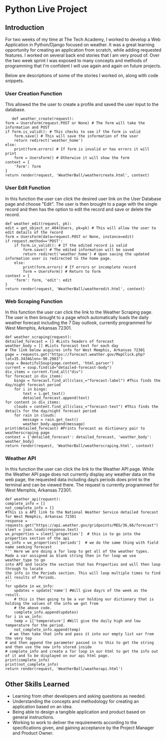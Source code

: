 # Python Live Project

## Introduction
For two weeks of my time at The Tech Academy, I worked to develop a Web Application in Python/Django focused on weather. It was a great learning opportunity for creating an application from scratch, while adding requested features. I worked on several back end stories that I am very proud of. Over the two week sprint I was exposed to many concepts and methods of programming that I'm confident I will use again and again on future projects.
  
Below are descriptions of some of the stories I worked on, along with code snippets.


### User Creation Function
This allowed the the user to create a profile and saved the user input to the database. 

       def weather_create(request):
    form = UsersForm(request.POST or None) # The form will take the information and POST
    if form.is_valid(): # This checks to see if the form is valid
        form.save() # This will save the information of the user
        return redirect('weather_home')
    else:
        print(form.errors) # If form is invalid or has errors it will print
        form = UsersForm() # Otherwise it will show the form
    context = {
        'form': form
    }
    return render(request, 'WeatherBall/weathercreate.html', context)

 
 ### User Edit Function
In this function the user can click the desired user link on the User Database page and choose "Edit". The user is then brought to a page with the single record and then has the option to edit the record and save or delete the record. 

    def weather_edit(request, pk):
    edit = get_object_or_404(Users, pk=pk) # This will allow the user to edit details of the record
    form = UsersForm(data=request.POST or None, instance=edit)
    if request.method=='POST':
        if form.is_valid(): # If the edited record is valid
            form.save() # The edited information will be saved
            return redirect('weather_home') # Upon saving the updated information user is redirected to the home page.
        else:
            print(form.errors) # If errors or incomplete record
            form = UsersForm() # Return to form
    context = {
        'form': form, 'edit': edit
    }
    return render(request, 'WeatherBall/weatheredit.html', context)

### Web Scraping Function
In this function the user can click the link to the Weather Scraping page. The user is then brought to a page which automatically loads the daily weather forecast including the 7 Day outlook, currently programmed for West Memphis, Arkansas 72301. 

    def weather_scraping(request):
    detailed_forecast = [] #Lists headers of forecast
    weather_body = [] #Lists forecast text for each day
    # The link below acquires info for West Memphis, Arkansas 72301
    page = requests.get("https://forecast.weather.gov/MapClick.php?lat=35.3434&lon=-90.2983")
    soup = BeautifulSoup(page.content, 'html.parser')
    current = soup.find(id="detailed-forecast-body")
    div_items = current.find_all("div")
    for forecast in div_items:
        bingo = forecast.find_all(class_="forecast-label") #This finds the day/night forecast period
        for i in bingo:
            text = i.get_text()
            detailed_forecast.append(text)
    for content in div_items:
        clouds = content.find_all(class_="forecast-text") #This finds the details for the day/night forecast period
        for rain in clouds:
            message = rain.get_text()
            weather_body.append(message)
    print(detailed_forecast) #Prints forecast as dictionary pair to weatherscraping page
    context = {'detailed_forecast': detailed_forecast, 'weather_body': weather_body}
    return render(request, 'WeatherBall/weatherscraping.html', context)




### Weather API
In this function the user can click the link to the Weather API page. While the Weather API page does not currently display any weather data on the web page, the requested data including day/s periods does print to the terminal and can be viewed there. The request is currently programmed for West Memphis, Arkansas 72301. 

    def weather_api(request):
    complete_info = []
    not_complete_info = []
    #This is a API link to the National Weather Service detailed forecast for West Memphis, Arkansas 72301
    response = requests.get("https://api.weather.gov/gridpoints/MEG/36,66/forecast")
    sleet = json.loads(response.text)
    wx_properties = sleet['properties']  # this is to go into the properties section of the api
    wx_info = wx_properties['periods']  # we do the same thing with field name seeking forecast
    ''' Here we are doing a for loop to get all of the weather types.
    Made a var assigned as blank string then in for loop we use weather_type to go
    into API and locate the section that has Properties and will then loop through to locate 
    the info in the Periods section. This will loop multiple times to find all results of Periods.
    '''
    for update in wx_info:
        updates = update['name'] #Will give day/s of the week as the result.
        # this is then going to be a var holding our dictionary that is holding the values of the info we got from
        # the above code.
        complete_info.append(updates)
    for i in wx_info:
        temp = i['temperature'] #Will give the daily high and low temperature for the period.
        not_complete_info.append(temp)
      # we then take that info and pass it into our empty list var from the very top
    # and then append the parameter passed in to this to get the string and then use the new info stored inside
    # complete_info and create a for loop in our html to get the info out of it and to be displayed on our api html page.
    print(complete_info)
    print(not_complete_info)
    return render(request, 'WeatherBall/weatherapi.html')


## Other Skills Learned
* Learning from other developers and asking questions as needed.
* Understanding the concepts and methodology for creating an application based on an idea.
* Being able to design a tangible application and product based on general instructions.
* Working to work to deliver the requirements according to the specifications given, and gaining acceptance by the Project Manager and Product Owner.
